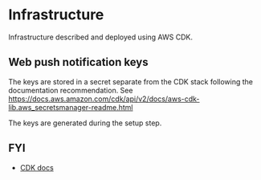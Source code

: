 # Infrastructure

Infrastructure described and deployed using AWS CDK.

## Web push notification keys

The keys are stored in a secret separate from the CDK stack following the documentation recommendation.
See https://docs.aws.amazon.com/cdk/api/v2/docs/aws-cdk-lib.aws_secretsmanager-readme.html

The keys are generated during the setup step.

## FYI

- [CDK docs](https://docs.aws.amazon.com/cdk/api/v2/docs/aws-construct-library.html)
